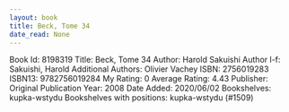 ```yaml
---
layout: book
title: Beck, Tome 34
date_read: None
---
```


Book Id: 8198319
Title: Beck, Tome 34
Author: Harold Sakuishi
Author l-f: Sakuishi, Harold
Additional Authors: Olivier Vachey
ISBN: 2756019283
ISBN13: 9782756019284
My Rating: 0
Average Rating: 4.43
Publisher: 
Original Publication Year: 2008
Date Added: 2020/06/02
Bookshelves: kupka-wstydu
Bookshelves with positions: kupka-wstydu (#1509)

